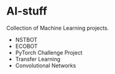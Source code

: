 # AI-stuff
Collection of Machine Learning projects.
- NSTBOT
- ECOBOT
- PyTorch Challenge Project
- Transfer Learning
- Convolutional Networks
